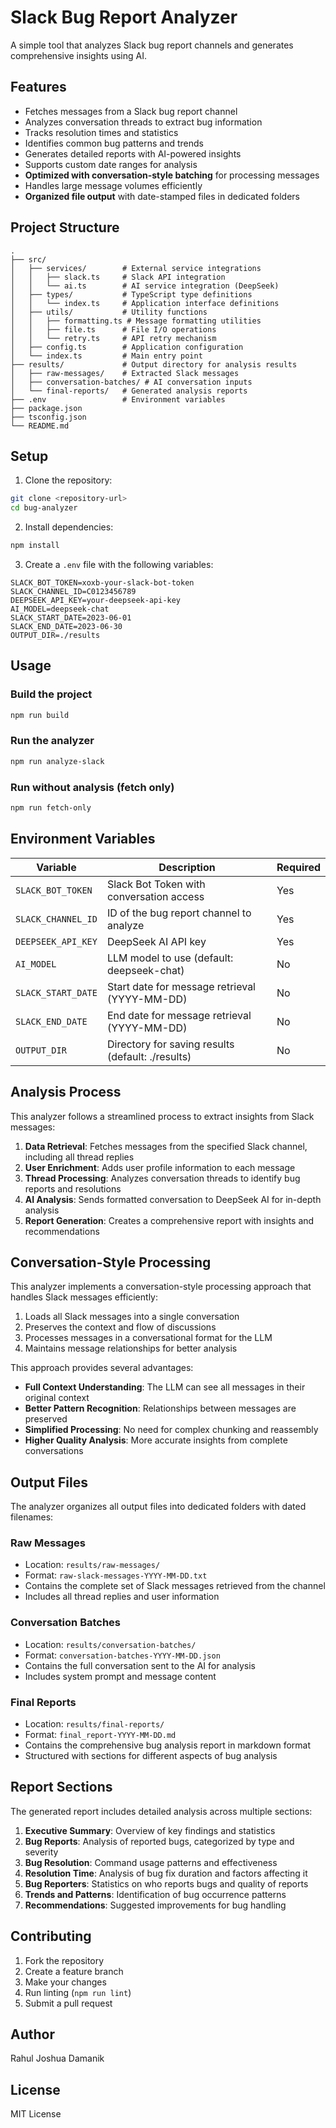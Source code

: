 # Slack Bug Report Analyzer

A simple tool that analyzes Slack bug report channels and generates comprehensive insights using AI.

## Features

- Fetches messages from a Slack bug report channel
- Analyzes conversation threads to extract bug information
- Tracks resolution times and statistics
- Identifies common bug patterns and trends
- Generates detailed reports with AI-powered insights
- Supports custom date ranges for analysis
- **Optimized with conversation-style batching** for processing messages
- Handles large message volumes efficiently
- **Organized file output** with date-stamped files in dedicated folders

## Project Structure

```
.
├── src/
│   ├── services/        # External service integrations
│   │   ├── slack.ts     # Slack API integration
│   │   └── ai.ts        # AI service integration (DeepSeek)
│   ├── types/           # TypeScript type definitions
│   │   └── index.ts     # Application interface definitions
│   ├── utils/           # Utility functions
│   │   ├── formatting.ts # Message formatting utilities
│   │   ├── file.ts      # File I/O operations
│   │   └── retry.ts     # API retry mechanism
│   ├── config.ts        # Application configuration
│   └── index.ts         # Main entry point
├── results/             # Output directory for analysis results
│   ├── raw-messages/    # Extracted Slack messages
│   ├── conversation-batches/ # AI conversation inputs
│   └── final-reports/   # Generated analysis reports
├── .env                 # Environment variables
├── package.json
├── tsconfig.json
└── README.md
```

## Setup

1. Clone the repository:
```bash
git clone <repository-url>
cd bug-analyzer
```

2. Install dependencies:
```bash
npm install
```

3. Create a `.env` file with the following variables:
```
SLACK_BOT_TOKEN=xoxb-your-slack-bot-token
SLACK_CHANNEL_ID=C0123456789
DEEPSEEK_API_KEY=your-deepseek-api-key
AI_MODEL=deepseek-chat
SLACK_START_DATE=2023-06-01
SLACK_END_DATE=2023-06-30
OUTPUT_DIR=./results
```

## Usage

### Build the project
```bash
npm run build
```

### Run the analyzer
```bash
npm run analyze-slack
```

### Run without analysis (fetch only)
```bash
npm run fetch-only
```

## Environment Variables

| Variable | Description | Required |
|----------|-------------|----------|
| `SLACK_BOT_TOKEN` | Slack Bot Token with conversation access | Yes |
| `SLACK_CHANNEL_ID` | ID of the bug report channel to analyze | Yes |
| `DEEPSEEK_API_KEY` | DeepSeek AI API key | Yes |
| `AI_MODEL` | LLM model to use (default: deepseek-chat) | No |
| `SLACK_START_DATE` | Start date for message retrieval (YYYY-MM-DD) | No |
| `SLACK_END_DATE` | End date for message retrieval (YYYY-MM-DD) | No |
| `OUTPUT_DIR` | Directory for saving results (default: ./results) | No |

## Analysis Process

This analyzer follows a streamlined process to extract insights from Slack messages:

1. **Data Retrieval**: Fetches messages from the specified Slack channel, including all thread replies
2. **User Enrichment**: Adds user profile information to each message
3. **Thread Processing**: Analyzes conversation threads to identify bug reports and resolutions
4. **AI Analysis**: Sends formatted conversation to DeepSeek AI for in-depth analysis
5. **Report Generation**: Creates a comprehensive report with insights and recommendations

## Conversation-Style Processing

This analyzer implements a conversation-style processing approach that handles Slack messages efficiently:

1. Loads all Slack messages into a single conversation
2. Preserves the context and flow of discussions
3. Processes messages in a conversational format for the LLM
4. Maintains message relationships for better analysis

This approach provides several advantages:

- **Full Context Understanding**: The LLM can see all messages in their original context
- **Better Pattern Recognition**: Relationships between messages are preserved
- **Simplified Processing**: No need for complex chunking and reassembly
- **Higher Quality Analysis**: More accurate insights from complete conversations

## Output Files

The analyzer organizes all output files into dedicated folders with dated filenames:

### Raw Messages
- Location: `results/raw-messages/`
- Format: `raw-slack-messages-YYYY-MM-DD.txt`
- Contains the complete set of Slack messages retrieved from the channel
- Includes all thread replies and user information

### Conversation Batches
- Location: `results/conversation-batches/`
- Format: `conversation-batches-YYYY-MM-DD.json`
- Contains the full conversation sent to the AI for analysis
- Includes system prompt and message content

### Final Reports
- Location: `results/final-reports/`
- Format: `final_report-YYYY-MM-DD.md`
- Contains the comprehensive bug analysis report in markdown format
- Structured with sections for different aspects of bug analysis

## Report Sections

The generated report includes detailed analysis across multiple sections:

1. **Executive Summary**: Overview of key findings and statistics
2. **Bug Reports**: Analysis of reported bugs, categorized by type and severity
3. **Bug Resolution**: Command usage patterns and effectiveness
4. **Resolution Time**: Analysis of bug fix duration and factors affecting it
5. **Bug Reporters**: Statistics on who reports bugs and quality of reports
6. **Trends and Patterns**: Identification of bug occurrence patterns
7. **Recommendations**: Suggested improvements for bug handling

## Contributing

1. Fork the repository
2. Create a feature branch
3. Make your changes
4. Run linting (`npm run lint`)
5. Submit a pull request

## Author

Rahul Joshua Damanik

## License

MIT License 
